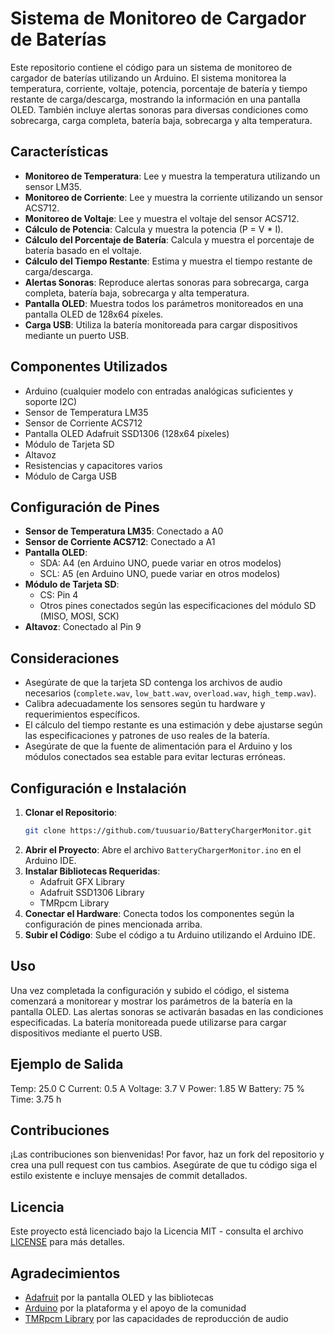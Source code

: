 # Sistema de Monitoreo de Cargador de Baterías

Este repositorio contiene el código para un sistema de monitoreo de cargador de baterías utilizando un Arduino. El sistema monitorea la temperatura, corriente, voltaje, potencia, porcentaje de batería y tiempo restante de carga/descarga, mostrando la información en una pantalla OLED. También incluye alertas sonoras para diversas condiciones como sobrecarga, carga completa, batería baja, sobrecarga y alta temperatura.

## Características

- **Monitoreo de Temperatura**: Lee y muestra la temperatura utilizando un sensor LM35.
- **Monitoreo de Corriente**: Lee y muestra la corriente utilizando un sensor ACS712.
- **Monitoreo de Voltaje**: Lee y muestra el voltaje del sensor ACS712.
- **Cálculo de Potencia**: Calcula y muestra la potencia (P = V * I).
- **Cálculo del Porcentaje de Batería**: Calcula y muestra el porcentaje de batería basado en el voltaje.
- **Cálculo del Tiempo Restante**: Estima y muestra el tiempo restante de carga/descarga.
- **Alertas Sonoras**: Reproduce alertas sonoras para sobrecarga, carga completa, batería baja, sobrecarga y alta temperatura.
- **Pantalla OLED**: Muestra todos los parámetros monitoreados en una pantalla OLED de 128x64 píxeles.
- **Carga USB**: Utiliza la batería monitoreada para cargar dispositivos mediante un puerto USB.

## Componentes Utilizados

- Arduino (cualquier modelo con entradas analógicas suficientes y soporte I2C)
- Sensor de Temperatura LM35
- Sensor de Corriente ACS712
- Pantalla OLED Adafruit SSD1306 (128x64 píxeles)
- Módulo de Tarjeta SD
- Altavoz
- Resistencias y capacitores varios
- Módulo de Carga USB

## Configuración de Pines

- **Sensor de Temperatura LM35**: Conectado a A0
- **Sensor de Corriente ACS712**: Conectado a A1
- **Pantalla OLED**: 
  - SDA: A4 (en Arduino UNO, puede variar en otros modelos)
  - SCL: A5 (en Arduino UNO, puede variar en otros modelos)
- **Módulo de Tarjeta SD**: 
  - CS: Pin 4
  - Otros pines conectados según las especificaciones del módulo SD (MISO, MOSI, SCK)
- **Altavoz**: Conectado al Pin 9

## Consideraciones

- Asegúrate de que la tarjeta SD contenga los archivos de audio necesarios (`complete.wav`, `low_batt.wav`, `overload.wav`, `high_temp.wav`).
- Calibra adecuadamente los sensores según tu hardware y requerimientos específicos.
- El cálculo del tiempo restante es una estimación y debe ajustarse según las especificaciones y patrones de uso reales de la batería.
- Asegúrate de que la fuente de alimentación para el Arduino y los módulos conectados sea estable para evitar lecturas erróneas.

## Configuración e Instalación

1. **Clonar el Repositorio**:
    ```bash
    git clone https://github.com/tuusuario/BatteryChargerMonitor.git
    ```
2. **Abrir el Proyecto**:
    Abre el archivo `BatteryChargerMonitor.ino` en el Arduino IDE.
3. **Instalar Bibliotecas Requeridas**:
    - Adafruit GFX Library
    - Adafruit SSD1306 Library
    - TMRpcm Library
4. **Conectar el Hardware**:
    Conecta todos los componentes según la configuración de pines mencionada arriba.
5. **Subir el Código**:
    Sube el código a tu Arduino utilizando el Arduino IDE.

## Uso

Una vez completada la configuración y subido el código, el sistema comenzará a monitorear y mostrar los parámetros de la batería en la pantalla OLED. Las alertas sonoras se activarán basadas en las condiciones especificadas. La batería monitoreada puede utilizarse para cargar dispositivos mediante el puerto USB.

## Ejemplo de Salida

Temp: 25.0 C
Current: 0.5 A
Voltage: 3.7 V
Power: 1.85 W
Battery: 75 %
Time: 3.75 h


## Contribuciones

¡Las contribuciones son bienvenidas! Por favor, haz un fork del repositorio y crea una pull request con tus cambios. Asegúrate de que tu código siga el estilo existente e incluye mensajes de commit detallados.

## Licencia

Este proyecto está licenciado bajo la Licencia MIT - consulta el archivo [LICENSE](LICENSE) para más detalles.

## Agradecimientos

- [Adafruit](https://www.adafruit.com/) por la pantalla OLED y las bibliotecas
- [Arduino](https://www.arduino.cc/) por la plataforma y el apoyo de la comunidad
- [TMRpcm Library](https://github.com/TMRh20/TMRpcm) por las capacidades de reproducción de audio
